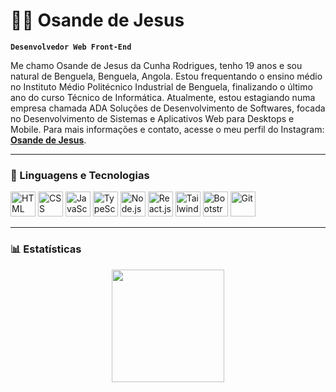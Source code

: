 # 👨‍💻 Osande de Jesus

**`Desenvolvedor Web Front-End`**

Me chamo Osande de Jesus da Cunha Rodrigues, tenho 19 anos e sou natural de Benguela, Benguela, Angola. Estou frequentando o ensino médio no Instituto Médio Politécnico Industrial de Benguela, finalizando o último ano do curso Técnico de Informática. Atualmente, estou estagiando numa empresa chamada ADA Soluções de Desenvolvimento de Softwares, focada no Desenvolvimento de Sistemas e Aplicativos Web para Desktops e Mobile. Para mais informações e contato, acesse o meu perfil do Instagram: **[Osande de Jesus](https://www.instagram.com/osande_euu/)**.

---

### 🤖 Linguagens e Tecnologias

<p align="left">
  <img alt="HTML" title="HTML" width="40px" src="https://cdn.jsdelivr.net/gh/devicons/devicon@latest/icons/html5/html5-original.svg"/>
  <img alt="CSS" title="CSS" width="40px" src="https://cdn.jsdelivr.net/gh/devicons/devicon@latest/icons/css3/css3-original.svg"/>
  <img alt="JavaScript" title="JavaScript" width="40px" src="https://cdn.jsdelivr.net/gh/devicons/devicon@latest/icons/javascript/javascript-original.svg"/>
  <img alt="TypeScript" title="TypeScript" width="40px" src="https://cdn.jsdelivr.net/gh/devicons/devicon@latest/icons/typescript/typescript-original.svg"/>
  <img alt="Node.js" title="Node.js" width="40px" src="https://cdn.jsdelivr.net/gh/devicons/devicon@latest/icons/nodejs/nodejs-original.svg"/>
  <img alt="React.js" title="React.js" width="40px" src="https://cdn.jsdelivr.net/gh/devicons/devicon@latest/icons/react/react-original.svg"/>
  <img alt="Tailwind CSS" title="Tailwind CSS" width="40px" src="https://cdn.jsdelivr.net/gh/devicons/devicon@latest/icons/tailwindcss/tailwindcss-original.svg"/>
  <img alt="Bootstrap" title="Bootstrap" width="40px" src="https://cdn.jsdelivr.net/gh/devicons/devicon@latest/icons/bootstrap/bootstrap-original.svg"/>
  <img alt="Git" title="Git" width="40px" src="https://cdn.jsdelivr.net/gh/devicons/devicon@latest/icons/git/git-original.svg"/>
</p>

---

### 📊 Estatísticas

<div align="center">
  <!-- <img height="180em" src="https://github-readme-stats.vercel.app/api?username=OsandeJ&show_icons=true&theme=dark&include_all_commits=true"/> -->
  <img height="180em" src="https://github-readme-stats.vercel.app/api/top-langs/?username=OsandeJ&theme=dark&layout=compact&custom_title=Tecnologias&langs_count=9"/>
</div>
